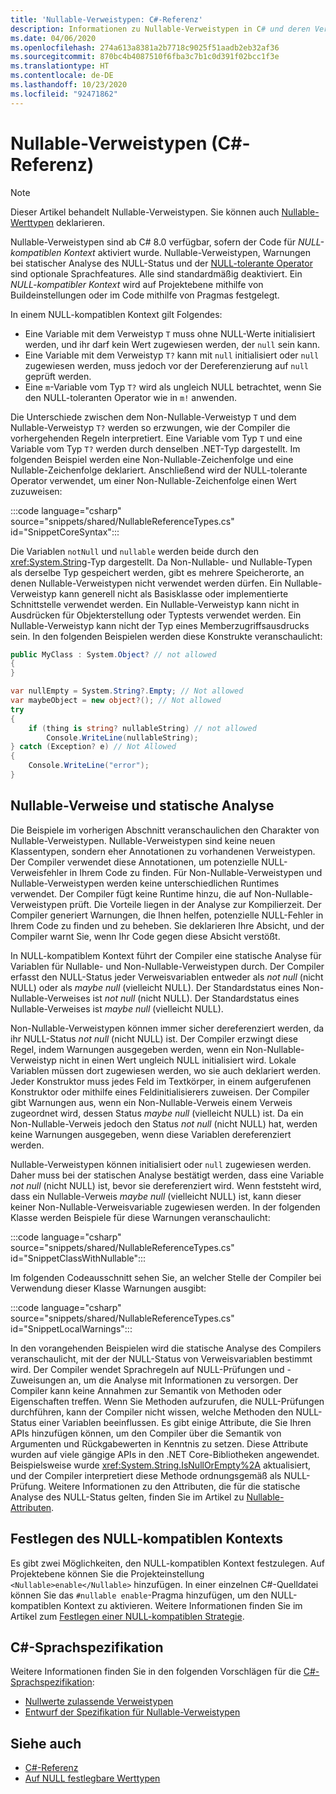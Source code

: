 ```yaml
---
title: 'Nullable-Verweistypen: C#-Referenz'
description: Informationen zu Nullable-Verweistypen in C# und deren Verwendung
ms.date: 04/06/2020
ms.openlocfilehash: 274a613a8381a2b7718c9025f51aadb2eb32af36
ms.sourcegitcommit: 870bc4b4087510f6fba3c7b1c0d391f02bcc1f3e
ms.translationtype: HT
ms.contentlocale: de-DE
ms.lasthandoff: 10/23/2020
ms.locfileid: "92471862"
---
```

# <a name="nullable-reference-types-c-reference"></a>Nullable-Verweistypen (C#-Referenz)

> [!NOTE]
> Dieser Artikel behandelt Nullable-Verweistypen. Sie können auch [Nullable-Werttypen](nullable-value-types.md) deklarieren.

Nullable-Verweistypen sind ab C# 8.0 verfügbar, sofern der Code für *NULL-kompatiblen Kontext* aktiviert wurde. Nullable-Verweistypen, Warnungen bei statischer Analyse des NULL-Status und der [NULL-tolerante Operator](../operators/null-forgiving.md) sind optionale Sprachfeatures. Alle sind standardmäßig deaktiviert. Ein *NULL-kompatibler Kontext* wird auf Projektebene mithilfe von Buildeinstellungen oder im Code mithilfe von Pragmas festgelegt.

 In einem NULL-kompatiblen Kontext gilt Folgendes:

- Eine Variable mit dem Verweistyp `T` muss ohne NULL-Werte initialisiert werden, und ihr darf kein Wert zugewiesen werden, der `null` sein kann.
- Eine Variable mit dem Verweistyp `T?` kann mit `null` initialisiert oder `null` zugewiesen werden, muss jedoch vor der Dereferenzierung auf `null` geprüft werden.
- Eine `m`-Variable vom Typ `T?` wird als ungleich NULL betrachtet, wenn Sie den NULL-toleranten Operator wie in `m!` anwenden.

Die Unterschiede zwischen dem Non-Nullable-Verweistyp `T` und dem Nullable-Verweistyp `T?` werden so erzwungen, wie der Compiler die vorhergehenden Regeln interpretiert. Eine Variable vom Typ `T` und eine Variable vom Typ `T?` werden durch denselben .NET-Typ dargestellt. Im folgenden Beispiel werden eine Non-Nullable-Zeichenfolge und eine Nullable-Zeichenfolge deklariert. Anschließend wird der NULL-tolerante Operator verwendet, um einer Non-Nullable-Zeichenfolge einen Wert zuzuweisen:

:::code language="csharp" source="snippets/shared/NullableReferenceTypes.cs" id="SnippetCoreSyntax":::

Die Variablen `notNull` und `nullable` werden beide durch den <xref:System.String>-Typ dargestellt. Da Non-Nullable- und Nullable-Typen als derselbe Typ gespeichert werden, gibt es mehrere Speicherorte, an denen Nullable-Verweistypen nicht verwendet werden dürfen. Ein Nullable-Verweistyp kann generell nicht als Basisklasse oder implementierte Schnittstelle verwendet werden. Ein Nullable-Verweistyp kann nicht in Ausdrücken für Objekterstellung oder Typtests verwendet werden. Ein Nullable-Verweistyp kann nicht der Typ eines Memberzugriffsausdrucks sein. In den folgenden Beispielen werden diese Konstrukte veranschaulicht:

```csharp
public MyClass : System.Object? // not allowed
{
}

var nullEmpty = System.String?.Empty; // Not allowed
var maybeObject = new object?(); // Not allowed
try
{
    if (thing is string? nullableString) // not allowed
        Console.WriteLine(nullableString);
} catch (Exception? e) // Not Allowed
{
    Console.WriteLine("error");
}
```

## <a name="nullable-references-and-static-analysis"></a>Nullable-Verweise und statische Analyse

Die Beispiele im vorherigen Abschnitt veranschaulichen den Charakter von Nullable-Verweistypen. Nullable-Verweistypen sind keine neuen Klassentypen, sondern eher Annotationen zu vorhandenen Verweistypen. Der Compiler verwendet diese Annotationen, um potenzielle NULL-Verweisfehler in Ihrem Code zu finden. Für Non-Nullable-Verweistypen und Nullable-Verweistypen werden keine unterschiedlichen Runtimes verwendet. Der Compiler fügt keine Runtime hinzu, die auf Non-Nullable-Verweistypen prüft. Die Vorteile liegen in der Analyse zur Kompilierzeit. Der Compiler generiert Warnungen, die Ihnen helfen, potenzielle NULL-Fehler in Ihrem Code zu finden und zu beheben. Sie deklarieren Ihre Absicht, und der Compiler warnt Sie, wenn Ihr Code gegen diese Absicht verstößt.

In NULL-kompatiblem Kontext führt der Compiler eine statische Analyse für Variablen für Nullable- und Non-Nullable-Verweistypen durch. Der Compiler erfasst den NULL-Status jeder Verweisvariablen entweder als *not null* (nicht NULL) oder als *maybe null* (vielleicht NULL). Der Standardstatus eines Non-Nullable-Verweises ist *not null* (nicht NULL). Der Standardstatus eines Nullable-Verweises ist *maybe null* (vielleicht NULL).

Non-Nullable-Verweistypen können immer sicher dereferenziert werden, da ihr NULL-Status *not null* (nicht NULL) ist. Der Compiler erzwingt diese Regel, indem Warnungen ausgegeben werden, wenn ein Non-Nullable-Verweistyp nicht in einen Wert ungleich NULL initialisiert wird. Lokale Variablen müssen dort zugewiesen werden, wo sie auch deklariert werden. Jeder Konstruktor muss jedes Feld im Textkörper, in einem aufgerufenen Konstruktor oder mithilfe eines Feldinitialisierers zuweisen. Der Compiler gibt Warnungen aus, wenn ein Non-Nullable-Verweis einem Verweis zugeordnet wird, dessen Status *maybe null* (vielleicht NULL) ist. Da ein Non-Nullable-Verweis jedoch den Status *not null* (nicht NULL) hat, werden keine Warnungen ausgegeben, wenn diese Variablen dereferenziert werden.

Nullable-Verweistypen können initialisiert oder `null` zugewiesen werden. Daher muss bei der statischen Analyse bestätigt werden, dass eine Variable *not null* (nicht NULL) ist, bevor sie dereferenziert wird. Wenn feststeht wird, dass ein Nullable-Verweis *maybe null* (vielleicht NULL) ist, kann dieser keiner Non-Nullable-Verweisvariable zugewiesen werden. In der folgenden Klasse werden Beispiele für diese Warnungen veranschaulicht:

:::code language="csharp" source="snippets/shared/NullableReferenceTypes.cs" id="SnippetClassWithNullable":::

Im folgenden Codeausschnitt sehen Sie, an welcher Stelle der Compiler bei Verwendung dieser Klasse Warnungen ausgibt:

:::code language="csharp" source="snippets/shared/NullableReferenceTypes.cs" id="SnippetLocalWarnings":::

In den vorangehenden Beispielen wird die statische Analyse des Compilers veranschaulicht, mit der der NULL-Status von Verweisvariablen bestimmt wird. Der Compiler wendet Sprachregeln auf NULL-Prüfungen und -Zuweisungen an, um die Analyse mit Informationen zu versorgen.  Der Compiler kann keine Annahmen zur Semantik von Methoden oder Eigenschaften treffen. Wenn Sie Methoden aufzurufen, die NULL-Prüfungen durchführen, kann der Compiler nicht wissen, welche Methoden den NULL-Status einer Variablen beeinflussen. Es gibt einige Attribute, die Sie Ihren APIs hinzufügen können, um den Compiler über die Semantik von Argumenten und Rückgabewerten in Kenntnis zu setzen. Diese Attribute wurden auf viele gängige APIs in den .NET Core-Bibliotheken angewendet. Beispielsweise wurde <xref:System.String.IsNullOrEmpty%2A> aktualisiert, und der Compiler interpretiert diese Methode ordnungsgemäß als NULL-Prüfung. Weitere Informationen zu den Attributen, die für die statische Analyse des NULL-Status gelten, finden Sie im Artikel zu [Nullable-Attributen](../attributes/nullable-analysis.md).

## <a name="setting-the-nullable-context"></a>Festlegen des NULL-kompatiblen Kontexts

Es gibt zwei Möglichkeiten, den NULL-kompatiblen Kontext festzulegen. Auf Projektebene können Sie die Projekteinstellung `<Nullable>enable</Nullable>` hinzufügen. In einer einzelnen C#-Quelldatei können Sie das `#nullable enable`-Pragma hinzufügen, um den NULL-kompatiblen Kontext zu aktivieren. Weitere Informationen finden Sie im Artikel zum [Festlegen einer NULL-kompatiblen Strategie](../../nullable-migration-strategies.md).

## <a name="c-language-specification"></a>C#-Sprachspezifikation

Weitere Informationen finden Sie in den folgenden Vorschlägen für die [C#-Sprachspezifikation](~/_csharplang/spec/introduction.md):

- [Nullwerte zulassende Verweistypen](~/_csharplang/proposals/csharp-8.0/nullable-reference-types.md)
- [Entwurf der Spezifikation für Nullable-Verweistypen](~/_csharplang/proposals/csharp-8.0/nullable-reference-types-specification.md)

## <a name="see-also"></a>Siehe auch

- [C#-Referenz](../index.md)
- [Auf NULL festlegbare Werttypen](nullable-value-types.md)
